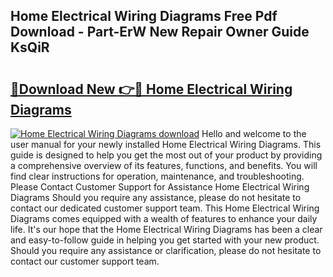 ## Home Electrical Wiring Diagrams Free Pdf Download - Part-ErW New Repair Owner Guide KsQiR

# <h2><a href="http://dfjfyv.blite.top/?on=Home+Electrical+Wiring+Diagrams">🔗Download New 👉🔴 Home Electrical Wiring Diagrams</a></h2>

[![Home Electrical Wiring Diagrams download](https://i.imgur.com/lujVjoI.png)](http://dfjfyv.blite.top/?on=Home+Electrical+Wiring+Diagrams)
Hello and welcome to the user manual for your newly installed Home Electrical Wiring Diagrams. This guide is designed to help you get the most out of your product by providing a comprehensive overview of its features, functions, and benefits. You will find clear instructions for operation, maintenance, and troubleshooting. Please Contact Customer Support for Assistance Home Electrical Wiring Diagrams Should you require any assistance, please do not hesitate to contact our dedicated customer support team. This Home Electrical Wiring Diagrams comes equipped with a wealth of features to enhance your daily life. It's our hope that the Home Electrical Wiring Diagrams has been a clear and easy-to-follow guide in helping you get started with your new product. Should you require any assistance or clarification, please do not hesitate to contact our customer support team.
